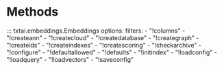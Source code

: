 # Methods

::: txtai.embeddings.Embeddings
    options:
        filters:
            - "!columns"
            - "!createann"
            - "!createcloud"
            - "!createdatabase"
            - "!creategraph"
            - "!createids"
            - "!createindexes"
            - "!createscoring"
            - "!checkarchive"
            - "!configure"
            - "!defaultallowed"
            - "!defaults"
            - "!initindex"
            - "!loadconfig"
            - "!loadquery"
            - "!loadvectors"
            - "!saveconfig"
